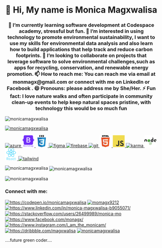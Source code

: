 
<h1 align="center">👋 Hi, My name is Monica Magxwalisa </h1>
<h3 align="center">🌱 I’m currently learning software development at Codespace academy, stressful but fun.
👀 I’m interested in using technology to promote environmental sustainability, 
      I want to use my skills for environmental data analysis and also learn how to build applications that help track and reduce carbon footprints.
💞️ I’m looking to collaborate on projects that leverage software to solve environmental challenges,such as apps for recycling, conservation, and renewable energy promotion.      
📫 How to reach me: You can reach me via email at monmagx@gmail.com or connect with me on LinkedIn or Facebook .
😄 Pronouns: please address me by She/Her.
⚡ Fun fact: I love nature walks and often participate in community clean-up events to help keep natural spaces pristine, 
        with technology this would be so much fun</h3>

<p align="left"> <img src="https://komarev.com/ghpvc/?username=monicamagxwalisa&label=Profile%20views&color=0e75b6&style=flat" alt="monicamagxwalisa" /> </p>


<p align="left"> <a href="https://github.com/ryo-ma/github-profile-trophy"><img src="https://github-profile-trophy.vercel.app/?username=monicamagxwalisa" alt="monicamagxwalisa" /></a> </p>



<p align="left"> <a href="https://azure.microsoft.com/en-in/" target="_blank" rel="noreferrer"> <img src="https://www.vectorlogo.zone/logos/microsoft_azure/microsoft_azure-icon.svg" alt="azure" width="40" height="40"/> </a> <a href="https://getbootstrap.com" target="_blank" rel="noreferrer"> <img src="https://raw.githubusercontent.com/devicons/devicon/master/icons/bootstrap/bootstrap-plain-wordmark.svg" alt="bootstrap" width="40" height="40"/> </a> <a href="https://www.w3schools.com/css/" target="_blank" rel="noreferrer"> <img src="https://raw.githubusercontent.com/devicons/devicon/master/icons/css3/css3-original-wordmark.svg" alt="css3" width="40" height="40"/> </a> <a href="https://www.figma.com/" target="_blank" rel="noreferrer"> <img src="https://www.vectorlogo.zone/logos/figma/figma-icon.svg" alt="figma" width="40" height="40"/> </a> <a href="https://firebase.google.com/" target="_blank" rel="noreferrer"> <img src="https://www.vectorlogo.zone/logos/firebase/firebase-icon.svg" alt="firebase" width="40" height="40"/> </a> <a href="https://git-scm.com/" target="_blank" rel="noreferrer"> <img src="https://www.vectorlogo.zone/logos/git-scm/git-scm-icon.svg" alt="git" width="40" height="40"/> </a> <a href="https://www.w3.org/html/" target="_blank" rel="noreferrer"> <img src="https://raw.githubusercontent.com/devicons/devicon/master/icons/html5/html5-original-wordmark.svg" alt="html5" width="40" height="40"/> </a> <a href="https://developer.mozilla.org/en-US/docs/Web/JavaScript" target="_blank" rel="noreferrer"> <img src="https://raw.githubusercontent.com/devicons/devicon/master/icons/javascript/javascript-original.svg" alt="javascript" width="40" height="40"/> </a> <a href="https://karma-runner.github.io/latest/index.html" target="_blank" rel="noreferrer"> <img src="https://raw.githubusercontent.com/detain/svg-logos/780f25886640cef088af994181646db2f6b1a3f8/svg/karma.svg" alt="karma" width="40" height="40"/> </a> <a href="https://nodejs.org" target="_blank" rel="noreferrer"> <img src="https://raw.githubusercontent.com/devicons/devicon/master/icons/nodejs/nodejs-original-wordmark.svg" alt="nodejs" width="40" height="40"/> </a> <a href="https://reactjs.org/" target="_blank" rel="noreferrer"> <img src="https://raw.githubusercontent.com/devicons/devicon/master/icons/react/react-original-wordmark.svg" alt="react" width="40" height="40"/> </a> <a href="https://tailwindcss.com/" target="_blank" rel="noreferrer"> <img src="https://www.vectorlogo.zone/logos/tailwindcss/tailwindcss-icon.svg" alt="tailwind" width="40" height="40"/> </a> </p>


<p><img align="left" src="https://github-readme-stats.vercel.app/api/top-langs?username=monicamagxwalisa&show_icons=true&locale=en&layout=compact" alt="monicamagxwalisa" /></p>

<p>&nbsp;<img align="center" src="https://github-readme-stats.vercel.app/api?username=monicamagxwalisa&show_icons=true&theme=true" alt="monicamagxwalisa" /></p>

<p><img align="center" src="https://github-readme-streak-stats.herokuapp.com/?user=monicamagxwalisa&" alt="monicamagxwalisa" /></p>

<h3 align="left">Connect with me:</h3>

<p align="left">
<a href="https://codepen.io/https://codepen.io/monicamagxwalisa" target="blank"><img align="center" src="https://raw.githubusercontent.com/rahuldkjain/github-profile-readme-generator/master/src/images/icons/Social/codepen.svg" alt="https://codepen.io/monicamagxwalisa" height="30" width="40" /></a>
<a href="https://twitter.com/momagx9212" target="blank"><img align="center" src="https://raw.githubusercontent.com/rahuldkjain/github-profile-readme-generator/master/src/images/icons/Social/twitter.svg" alt="momagx9212" height="30" width="40" /></a>
<a href="https://linkedin.com/in/https://www.linkedin.com/in/monica-magxwalisa-b9055071/" target="blank"><img align="center" src="https://raw.githubusercontent.com/rahuldkjain/github-profile-readme-generator/master/src/images/icons/Social/linked-in-alt.svg" alt="https://www.linkedin.com/in/monica-magxwalisa-b9055071/" height="30" width="40" /></a>
<a href="https://stackoverflow.com/users/https://stackoverflow.com/users/26499989/monica-mo" target="blank"><img align="center" src="https://raw.githubusercontent.com/rahuldkjain/github-profile-readme-generator/master/src/images/icons/Social/stack-overflow.svg" alt="https://stackoverflow.com/users/26499989/monica-mo" height="30" width="40" /></a>
<a href="https://fb.com/https://www.facebook.com/monagx/" target="blank"><img align="center" src="https://raw.githubusercontent.com/rahuldkjain/github-profile-readme-generator/master/src/images/icons/Social/facebook.svg" alt="https://www.facebook.com/monagx/" height="30" width="40" /></a>
<a href="https://instagram.com/https://www.instagram.com/i_am_the_monicam/" target="blank"><img align="center" src="https://raw.githubusercontent.com/rahuldkjain/github-profile-readme-generator/master/src/images/icons/Social/instagram.svg" alt="https://www.instagram.com/i_am_the_monicam/" height="30" width="40" /></a>
<a href="https://dribbble.com/https://dribbble.com/magxwalisa" target="blank"><img align="center" src="https://raw.githubusercontent.com/rahuldkjain/github-profile-readme-generator/master/src/images/icons/Social/dribbble.svg" alt="https://dribbble.com/magxwalisa" height="30" width="40" /></a>
<a href="https://discord.gg/monicamagxwalisa" target="blank"><img align="center" src="https://raw.githubusercontent.com/rahuldkjain/github-profile-readme-generator/master/src/images/icons/Social/discord.svg" alt="monicamagxwalisa" height="30" width="40" /></a>
</p>

  ....future green coder....
